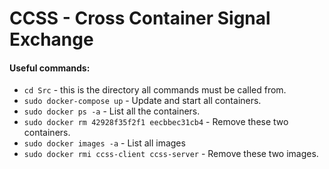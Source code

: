 # CCSS - Cross Container Signal Exchange

#### Useful commands:
- ```cd Src``` - this is the directory all commands must be called from.
- ```sudo docker-compose up``` - Update and start all containers.
- ```sudo docker ps -a``` - List all the containers.
- ```sudo docker rm 42928f35f2f1 eecbbec31cb4``` - Remove these two containers.
- ```sudo docker images -a``` - List all images
- ```sudo docker rmi ccss-client ccss-server``` - Remove these two images.
